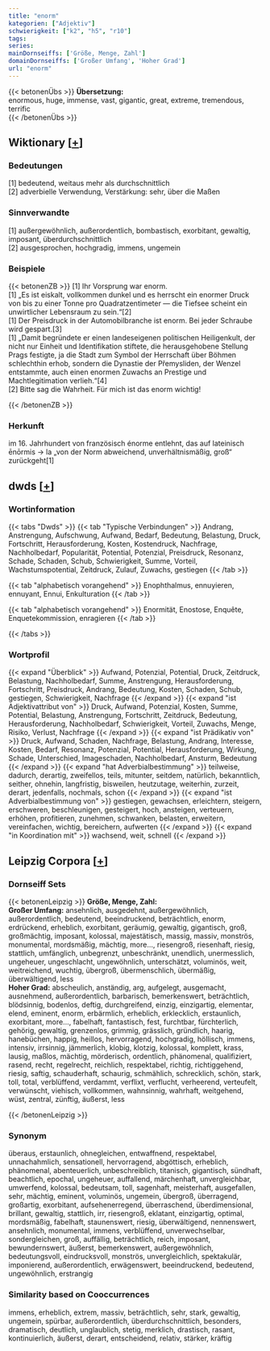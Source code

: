 ```yaml
---
title: "enorm"
kategorien: ["Adjektiv"]
schwierigkeit: ["k2", "h5", "r10"]
tags:
series:
mainDornseiffs: ['Größe, Menge, Zahl']
domainDornseiffs: ['Großer Umfang', 'Hoher Grad']
url: "enorm"
---
```


{{< betonenÜbs >}}
**Übersetzung:**  
enormous, huge, immense, vast, gigantic, great, extreme, tremendous, terrific  
{{< /betonenÜbs >}}

## Wiktionary [[+](https://de.wiktionary.org/wiki/enorm)]

### Bedeutungen
[1] bedeutend, weitaus mehr als durchschnittlich  
[2] adverbielle Verwendung, Verstärkung: sehr, über die Maßen  

### Sinnverwandte
[1] außergewöhnlich, außerordentlich, bombastisch, exorbitant, gewaltig, imposant, überdurchschnittlich  
[2] ausgesprochen, hochgradig, immens, ungemein  

### Beispiele
{{< betonenZB >}}
[1] Ihr Vorsprung war enorm.  
[1] „Es ist eiskalt, vollkommen dunkel und es herrscht ein enormer Druck von bis zu einer Tonne pro Quadratzentimeter — die Tiefsee scheint ein unwirtlicher Lebensraum zu sein.“[2]  
[1] Der Preisdruck in der Automobilbranche ist enorm. Bei jeder Schraube wird gespart.[3]  
[1] „Damit begründete er einen landeseigenen politischen Heiligenkult, der nicht nur Einheit und Identifikation stiftete, die herausgehobene Stellung Prags festigte, ja die Stadt zum Symbol der Herrschaft über Böhmen schlechthin erhob, sondern die Dynastie der Přemysliden, der Wenzel entstammte, auch einen enormen Zuwachs an Prestige und Machtlegitimation verlieh.“[4]  
[2] Bitte sag die Wahrheit. Für mich ist das enorm wichtig!  

{{< /betonenZB >}}
### Herkunft
im 16. Jahrhundert von französisch énorme entlehnt, das auf lateinisch ēnōrmis → la „von der Norm abweichend, unverhältnismäßig, groß“ zurückgeht[1]  



## dwds [[+](https://www.dwds.de/wb/enorm)]

### Wortinformation
{{< tabs "Dwds" >}}
{{< tab "Typische Verbindungen" >}}
Andrang, Anstrengung, Aufschwung, Aufwand, Bedarf, Bedeutung, Belastung, Druck, Fortschritt, Herausforderung, Kosten, Kostendruck, Nachfrage, Nachholbedarf, Popularität, Potential, Potenzial, Preisdruck, Resonanz, Schade, Schaden, Schub, Schwierigkeit, Summe, Vorteil, Wachstumspotential, Zeitdruck, Zulauf, Zuwachs, gestiegen
{{< /tab >}}

{{< tab "alphabetisch vorangehend" >}}
Enophthalmus, ennuyieren, ennuyant, Ennui, Enkulturation
{{< /tab >}}

{{< tab "alphabetisch vorangehend" >}}
Enormität, Enostose, Enquête, Enquetekommission, enragieren
{{< /tab >}}

{{< /tabs >}}

### Wortprofil
{{< expand "Überblick" >}} Aufwand, Potenzial, Potential, Druck, Zeitdruck, Belastung, Nachholbedarf, Summe, Anstrengung, Herausforderung, Fortschritt, Preisdruck, Andrang, Bedeutung, Kosten, Schaden, Schub, gestiegen, Schwierigkeit, Nachfrage {{< /expand >}}
{{< expand "ist Adjektivattribut von" >}} Druck, Aufwand, Potenzial, Kosten, Summe, Potential, Belastung, Anstrengung, Fortschritt, Zeitdruck, Bedeutung, Herausforderung, Nachholbedarf, Schwierigkeit, Vorteil, Zuwachs, Menge, Risiko, Verlust, Nachfrage {{< /expand >}}
{{< expand "ist Prädikativ von" >}} Druck, Aufwand, Schaden, Nachfrage, Belastung, Andrang, Interesse, Kosten, Bedarf, Resonanz, Potenzial, Potential, Herausforderung, Wirkung, Schade, Unterschied, Imageschaden, Nachholbedarf, Ansturm, Bedeutung {{< /expand >}}
{{< expand "hat Adverbialbestimmung" >}} teilweise, dadurch, derartig, zweifellos, teils, mitunter, seitdem, natürlich, bekanntlich, seither, ohnehin, langfristig, bisweilen, heutzutage, weiterhin, zurzeit, derart, jedenfalls, nochmals, schon {{< /expand >}}
{{< expand "ist Adverbialbestimmung von" >}} gestiegen, gewachsen, erleichtern, steigern, erschweren, beschleunigen, gesteigert, hoch, ansteigen, verteuern, erhöhen, profitieren, zunehmen, schwanken, belasten, erweitern, vereinfachen, wichtig, bereichern, aufwerten {{< /expand >}}
{{< expand "in Koordination mit" >}} wachsend, weit, schnell {{< /expand >}}

## Leipzig Corpora [[+](https://corpora.uni-leipzig.de/en/res?word=enorm&corpusId=deu_newscrawl-public_2018)]

### Dornseiff Sets
{{< betonenLeipzig >}}
**Größe, Menge, Zahl:**  
**Großer Umfang:** ansehnlich, ausgedehnt, außergewöhnlich, außerordentlich, bedeutend, beeindruckend, beträchtlich, enorm, erdrückend, erheblich, exorbitant, geräumig, gewaltig, gigantisch, groß, großmächtig, imposant, kolossal, majestätisch, massig, massiv, monströs, monumental, mordsmäßig, mächtig, more..., riesengroß, riesenhaft, riesig, stattlich, umfänglich, unbegrenzt, unbeschränkt, unendlich, unermesslich, ungeheuer, ungeschlacht, ungewöhnlich, unterschätzt, voluminös, weit, weitreichend, wuchtig, übergroß, übermenschlich, übermäßig, überwältigend, less  
**Hoher Grad:** abscheulich, anständig, arg, aufgelegt, ausgemacht, ausnehmend, außerordentlich, barbarisch, bemerkenswert, beträchtlich, blödsinnig, bodenlos, deftig, durchgreifend, einzig, einzigartig, elementar, elend, eminent, enorm, erbärmlich, erheblich, erklecklich, erstaunlich, exorbitant, more..., fabelhaft, fantastisch, fest, furchtbar, fürchterlich, gehörig, gewaltig, grenzenlos, grimmig, grässlich, gründlich, haarig, hanebüchen, happig, heillos, hervorragend, hochgradig, höllisch, immens, intensiv, irrsinnig, jämmerlich, klobig, klotzig, kolossal, komplett, krass, lausig, maßlos, mächtig, mörderisch, ordentlich, phänomenal, qualifiziert, rasend, recht, regelrecht, reichlich, respektabel, richtig, richtiggehend, riesig, saftig, schauderhaft, schaurig, schmählich, schrecklich, schön, stark, toll, total, verblüffend, verdammt, verflixt, verflucht, verheerend, verteufelt, verwünscht, viehisch, vollkommen, wahnsinnig, wahrhaft, weitgehend, wüst, zentral, zünftig, äußerst, less  

{{< /betonenLeipzig >}}

### Synonym
überaus, erstaunlich, ohnegleichen, entwaffnend, respektabel, unnachahmlich, sensationell, hervorragend, abgöttisch, erheblich, phänomenal, abenteuerlich, unbeschreiblich, titanisch, gigantisch, sündhaft, beachtlich, epochal, ungeheuer, auffallend, märchenhaft, unvergleichbar, umwerfend, kolossal, bedeutsam, toll, sagenhaft, meisterhaft, ausgefallen, sehr, mächtig, eminent, voluminös, ungemein, übergroß, überragend, großartig, exorbitant, aufsehenerregend, überraschend, überdimensional, brillant, gewaltig, stattlich, irr, riesengroß, eklatant, einzigartig, optimal, mordsmäßig, fabelhaft, staunenswert, riesig, überwältigend, nennenswert, ansehnlich, monumental, immens, verblüffend, unverwechselbar, sondergleichen, groß, auffällig, beträchtlich, reich, imposant, bewundernswert, äußerst, bemerkenswert, außergewöhnlich, bedeutungsvoll, eindrucksvoll, monströs, unvergleichlich, spektakulär, imponierend, außerordentlich, erwägenswert, beeindruckend, bedeutend, ungewöhnlich, erstrangig


### Similarity based on Cooccurrences
immens, erheblich, extrem, massiv, beträchtlich, sehr, stark, gewaltig, ungemein, spürbar, außerordentlich, überdurchschnittlich, besonders, dramatisch, deutlich, unglaublich, stetig, merklich, drastisch, rasant, kontinuierlich, äußerst, derart, entscheidend, relativ, stärker, kräftig

